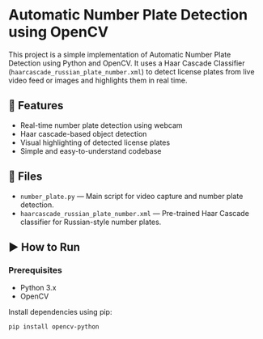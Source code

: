 # Automatic Number Plate Detection using OpenCV

This project is a simple implementation of Automatic Number Plate Detection using Python and OpenCV. It uses a Haar Cascade Classifier (`haarcascade_russian_plate_number.xml`) to detect license plates from live video feed or images and highlights them in real time.

## 🔧 Features

- Real-time number plate detection using webcam
- Haar cascade-based object detection
- Visual highlighting of detected license plates
- Simple and easy-to-understand codebase

## 📂 Files

- `number_plate.py` — Main script for video capture and number plate detection.
- `haarcascade_russian_plate_number.xml` — Pre-trained Haar Cascade classifier for Russian-style number plates.

## ▶️ How to Run

### Prerequisites

- Python 3.x
- OpenCV

Install dependencies using pip:

```bash
pip install opencv-python
